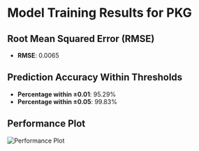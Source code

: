 # Model Training Results for PKG

## Root Mean Squared Error (RMSE)
- **RMSE**: 0.0065

## Prediction Accuracy Within Thresholds
- **Percentage within ±0.01**: 95.29%
- **Percentage within ±0.05**: 99.83%

## Performance Plot
![Performance Plot](../imgs/PKG.png)
